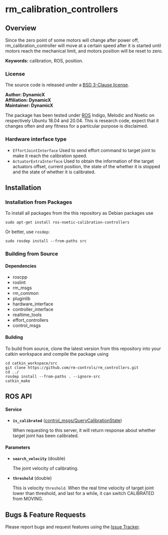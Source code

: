 # rm_calibration_controllers

## Overview

Since the zero point of some motors will change after power off, rm_calibration_controller will move at a certain speed after it is started until motors reach the mechanical limit, and motors position will be reset to zero.

**Keywords:** calibration, ROS, position.

### License

The source code is released under a [ BSD 3-Clause license](https://github.com/rm-controls/rm_controllers/blob/master/rm_calibration_controllers/LICENSE).

**Author: DynamicX<br />
Affiliation: DynamicX<br />
Maintainer: DynamicX**

The package has been tested under [ROS](https://www.ros.org/) Indigo, Melodic and Noetic on respectively Ubuntu 18.04 and 20.04. This is research code, expect that it changes often and any fitness for a particular purpose is disclaimed.

### Hardware interface type

+ `EffortJointInterface` Used to send effort command to target joint to make it reach the calibration speed.
+ `ActuatorExtraInterface` Used to obtain the information of the target actuators offset, current position, the state of the whether it is stopped and the state of whether it is calibrated.


## Installation

### Installation from Packages

To install all packages from the this repository as Debian packages use

    sudo apt-get install ros-noetic-calibration-controllers

Or better, use `rosdep`:

	sudo rosdep install --from-paths src

### Building from Source

#### Dependencies
* roscpp
* roslint
* rm_msgs
* rm_common
* pluginlib
* hardware_interface
* controller_interface
* realtime_tools
* effort_controllers
* control_msgs


#### Building

To build from source, clone the latest version from this repository into your catkin workspace and compile the package using

	cd catkin_workspace/src
	git clone https://github.com/rm-controls/rm_controllers.git
	cd ../
	rosdep install --from-paths . --ignore-src
	catkin_make


## ROS API

#### Service

* **`is_calibrated`** ([control_msgs/QueryCalibrationState](http://docs.ros.org/en/api/control_msgs/html/srv/QueryCalibrationState.html))

  When requesting to this server, it will return response about whether target joint has been calibrated.


#### Parameters

* **`search_velocity`** (double)

  The joint velocity of calibrating.

* **`threshold`** (double)

  This is velocity `threshold`. When the real time velocity of target joint lower than threshold, and last for a while,
  it can switch CALIBRATED from MOVING.


## Bugs & Feature Requests

Please report bugs and request features using the [Issue Tracker](https://github.com/rm-controls/rm_controllers/issues).
